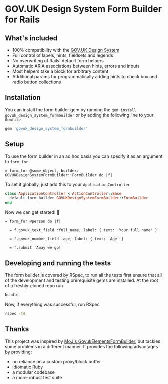 # GOV.UK Design System Form Builder for Rails

## What's included

* 100% compatibility with the [GOV.UK Design System](https://design-system.service.gov.uk/)
* Full control of labels, hints, fieldsets and legends
* No overwriting of Rails' default form helpers
* Automatic ARIA associations between hints, errors and inputs
* Most helpers take a block for arbitrary content
* Additional params for programmatically adding hints to check box and radio
  button collections

## Installation

You can install the form builder gem by running the `gem install
govuk_design_system_formbuilder` or by adding the following line
to your `Gemfile`

```sh
gem 'govuk_design_system_formbuilder'
```

## Setup

To use the form builder in an ad hoc basis you can specify it
as an argument to `form_for`


```slim
= form_for @some_object, builder: GOVUKDesignSystemFormBuilder::FormBuilder do |f|
```

To set it globally, just add this to your `ApplicationController`

```ruby
class ApplicationController < ActionController::Base
  default_form_builder GOVUKDesignSystemFormBuilder::FormBuilder
end
```

Now we can get started! 🎉

```slim
= form_for @person do |f|

  = f.govuk_text_field :full_name, label: { text: 'Your full name' }

  = f.govuk_number_field :age, label: { text: 'Age' }

  = f.submit 'Away we go!'
```

## Developing and running the tests

The form builder is covered by RSpec, to run all the tests first ensure that
all of the development and testing prerequisite gems are installed. At the root
of a freshly-cloned repo run

```sh
bundle
```

Now, if everything was successful, run RSpec

```sh
rspec -fd
```

## Thanks

This project was inspired by [MoJ's GovukElementsFormBuilder](https://github.com/ministryofjustice/govuk_elements_form_builder),
but tackles some problems in a different manner. It provides the following
advantages by providing:

* no reliance on a custom proxy/block buffer
* idiomatic Ruby
* a modular codebase
* a more-robust test suite
